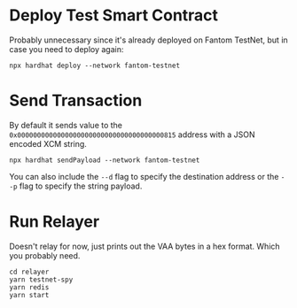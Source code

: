 # Deploy Test Smart Contract
Probably unnecessary since it's already deployed on Fantom TestNet, but in case you need to deploy again:

```
npx hardhat deploy --network fantom-testnet
```

# Send Transaction

By default it sends value to the `0x0000000000000000000000000000000000000815` address with a JSON encoded XCM string.

```
npx hardhat sendPayload --network fantom-testnet
```

You can also include the `--d` flag to specify the destination address or the `--p` flag to specify the string payload.

# Run Relayer

Doesn't relay for now, just prints out the VAA bytes in a hex format. Which you probably need.

```
cd relayer
yarn testnet-spy
yarn redis
yarn start
```
